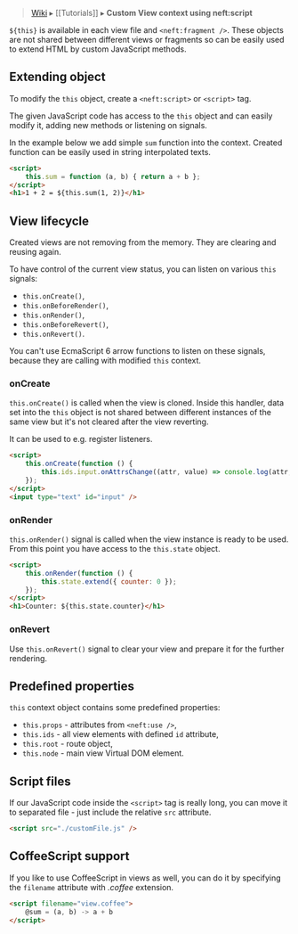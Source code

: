 > [Wiki](Home) ▸ [[Tutorials]] ▸ **Custom View context using neft:script**

`${this}` is available in each view file and `<neft:fragment />`. These objects are not shared between different views or fragments so can be easily used to extend HTML by custom JavaScript methods.

## Extending object

To modify the `this` object, create a `<neft:script>` or `<script>` tag.

The given JavaScript code has access to the `this` object and can easily modify it, adding new methods or listening on signals.

In the example below we add simple `sum` function into the context. Created function can be easily used in string interpolated texts.

```html
<script>
    this.sum = function (a, b) { return a + b };
</script>
<h1>1 + 2 = ${this.sum(1, 2)}</h1>
```

## View lifecycle

Created views are not removing from the memory. They are clearing and reusing again.

To have control of the current view status, you can listen on various `this` signals:

 - `this.onCreate()`,
 - `this.onBeforeRender()`,
 - `this.onRender()`,
 - `this.onBeforeRevert()`,
 - `this.onRevert()`.

You can't use EcmaScript 6 arrow functions to listen on these signals, because they are calling with modified `this` context.

### onCreate

`this.onCreate()` is called when the view is cloned. Inside this handler, data set into the `this` object is not shared between different instances of the same view but it's not cleared after the view reverting.

It can be used to e.g. register listeners.

```html
<script>
    this.onCreate(function () {
        this.ids.input.onAttrsChange((attr, value) => console.log(attr, value));
    });
</script>
<input type="text" id="input" />
```

### onRender

`this.onRender()` signal is called when the view instance is ready to be used. From this point you have access to the `this.state` object.

```html
<script>
    this.onRender(function () {
        this.state.extend({ counter: 0 });
    });
</script>
<h1>Counter: ${this.state.counter}</h1>
```

### onRevert

Use `this.onRevert()` signal to clear your view and prepare it for the further rendering.

## Predefined properties

`this` context object contains some predefined properties:

 - `this.props` - attributes from `<neft:use />`,
 - `this.ids` - all view elements with defined `id` attribute,
 - `this.root` - route object,
 - `this.node` - main view Virtual DOM element.

## Script files

If our JavaScript code inside the `<script>` tag is really long, you can move it to separated file - just include the relative `src` attribute.

```html
<script src="./customFile.js" />
```

## CoffeeScript support

If you like to use CoffeeScript in views as well, you can do it by specifying the `filename` attribute with *.coffee* extension.

```html
<script filename="view.coffee">
    @sum = (a, b) -> a + b
</script>
```
